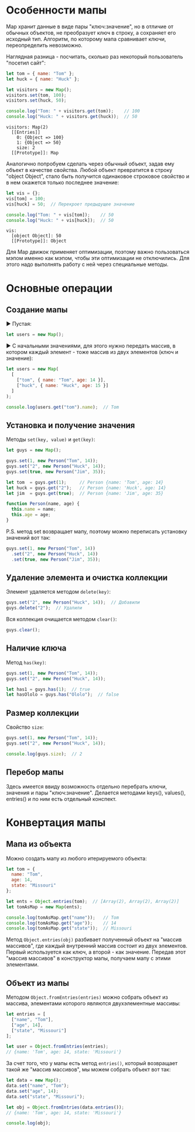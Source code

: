 # Особенности мапы

Map хранит данные в виде пары "ключ:значение", но в отличие от обычных объектов, не преобразует ключ в строку, а сохраняет его исходный тип. Алгоритм, по которому мапа сравнивает ключи, переопределить невозможно.

Наглядная разница - посчитать, сколько раз некоторый пользователь "посетил сайт":

```javascript
let tom = { name: "Tom" };
let huck = { name: "Huck" };

let visitors = new Map();
visitors.set(tom, 100);
visitors.set(huck, 50);

console.log("Tom: " + visitors.get(tom));    // 100
console.log("Huck: " + visitors.get(huck));  // 50
```

```
visitors: Map(2)
  [[Entries]]
    0: {Object => 100}
    1: {Object => 50}
    size: 2
  [[Prototype]]: Map
```

Аналогично попробуем сделать через обычный объект, задав ему объект в качестве свойства. Любой объект превратится в строку "object Object", стало быть получится одинаковое строковое свойство и в нем окажется только последнее значение:

```javascript
let vis = {};
vis[tom] = 100;
vis[huck] = 50;  // Перекроет предыдущее значение

console.log("Tom: " + vis[tom]);    // 50
console.log("Huck: " + vis[huck]);  // 50
```

```
vis: 
  [object Object]: 50
  [[Prototype]]: Object
```

Для Map движок применяет оптимизации, поэтому важно пользоваться мэпом именно как мэпом, чтобы эти оптимизации не отключились. Для этого надо выполнять работу с ней через специальные методы.

# Основные операции

## Создание мапы

► Пустая:

```javascript
let users = new Map();
```

► С начальными значениями, для этого нужно передать массив, в котором каждый элемент - тоже массив из двух элементов (ключ и значение):

```javascript
let users = new Map(
  [
    ["tom", { name: "Tom", age: 14 }],
    ["huck", { name: "Huck", age: 15 }]
  ]
);

console.log(users.get("tom").name);  // Tom
```

## Установка и получение значения

Методы `set(key, value)` и `get(key)`:

```javascript
let guys = new Map();

guys.set(1, new Person("Tom", 14));
guys.set("2", new Person("Huck", 14));
guys.set(true, new Person("Jim", 35));

let tom  = guys.get(1);     // Person {name: 'Tom', age: 14}
let huck = guys.get("2");   // Person {name: 'Huck', age: 14}
let jim  = guys.get(true);  // Person {name: 'Jim', age: 35}

function Person(name, age) {
  this.name = name;
  this.age = age;
}
```

P.S. метод set возвращает мапу, поэтому можно переписать установку значений вот так:

```javascript
guys.set(1, new Person("Tom", 14))
  .set("2", new Person("Huck", 14))
  .set(true, new Person("Jim", 35));
```

## Удаление элемента и очистка коллекции

Элемент удаляется методом `delete(key)`:

```javascript
guys.set("2", new Person("Huck", 14));  // Добавили
guys.delete("2");  // Удалили
```

Вся коллекция очищается методом `clear()`:

```javascript
guys.clear();
```

## Наличие ключа

Метод `has(key)`:

```javascript
guys.set(1, new Person("Tom", 14));
guys.set("2", new Person("Huck", 14));

let has1 = guys.has(1);  // true
let hasOlolo = guys.has("Ololo");  // false
```

## Размер коллекции

Свойство `size`:

```javascript
guys.set(1, new Person("Tom", 14));
guys.set("2", new Person("Huck", 14));

console.log(guys.size);  // 2
```

## Перебор мапы

Здесь имеется ввиду возможность отдельно перебрать ключи, значения и пары "ключ:значение". Делается методами keys(), values(), entries() и по ним есть отдельный конспект.

# Конвертация мапы

## Мапа из объекта

Можно создать мапу из любого итерируемого объекта:

```javascript
let tom = {
  name: "Tom",
  age: 14,
  state: "Missouri"
};

let ents = Object.entries(tom);  // [Array(2), Array(2), Array(2)]
let tomAsMap = new Map(ents);

console.log(tomAsMap.get("name"));   // Tom
console.log(tomAsMap.get("age"));    // 14
console.log(tomAsMap.get("state"));  // Missouri
```

Метод `Object.entries(obj)` разбивает полученный объект на "массив массивов", где каждый внутренний массив состоит из двух элементов. Первый используется как ключ, а второй - как значение. Передав этот "массив массивов" в конструктор мапы, получаем мапу с этими элементами.

## Объект из мапы

Методом `Object.fromEntries(entries)` можно собрать объект из массива, элементами которого являются двухэлементные массивы:

```javascript
let entries = [
  ["name", "Tom"],
  ["age", 14],
  ["state", "Missouri"]
];

let user = Object.fromEntries(entries);
// {name: 'Tom', age: 14, state: 'Missouri'}
```

За счет того, что у мапы есть метод `entries()`, который возвращает такой же "массив массивов", мы можем собрать объект вот так:

```javascript
let data = new Map();
data.set("name", "Tom");
data.set("age", 14);
data.set("state", "Missouri");

let obj = Object.fromEntries(data.entries());
// {name: 'Tom', age: 14, state: 'Missouri'}

console.log(obj);
```


